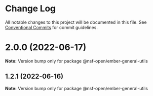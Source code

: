 # Change Log

All notable changes to this project will be documented in this file.
See [Conventional Commits](https://conventionalcommits.org) for commit guidelines.

# 2.0.0 (2022-06-17)

**Note:** Version bump only for package @nsf-open/ember-general-utils





## 1.2.1 (2022-06-16)

**Note:** Version bump only for package @nsf-open/ember-general-utils
